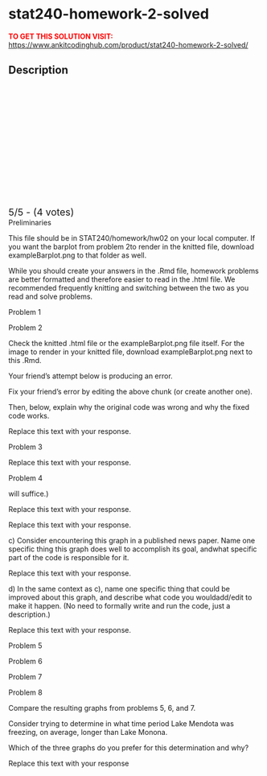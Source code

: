 # stat240-homework-2-solved



**<span style='color:red'>TO GET THIS SOLUTION VISIT:</span>** https://www.ankitcodinghub.com/product/stat240-homework-2-solved/

<h2>Description</h2>



<div class="kk-star-ratings kksr-auto kksr-align-center kksr-valign-top" data-payload="{&quot;align&quot;:&quot;center&quot;,&quot;id&quot;:&quot;127893&quot;,&quot;slug&quot;:&quot;default&quot;,&quot;valign&quot;:&quot;top&quot;,&quot;ignore&quot;:&quot;&quot;,&quot;reference&quot;:&quot;auto&quot;,&quot;class&quot;:&quot;&quot;,&quot;count&quot;:&quot;4&quot;,&quot;legendonly&quot;:&quot;&quot;,&quot;readonly&quot;:&quot;&quot;,&quot;score&quot;:&quot;5&quot;,&quot;starsonly&quot;:&quot;&quot;,&quot;best&quot;:&quot;5&quot;,&quot;gap&quot;:&quot;4&quot;,&quot;greet&quot;:&quot;Rate this product&quot;,&quot;legend&quot;:&quot;5\/5 - (4 votes)&quot;,&quot;size&quot;:&quot;24&quot;,&quot;title&quot;:&quot;STAT240 Homework 2 Solved&quot;,&quot;width&quot;:&quot;138&quot;,&quot;_legend&quot;:&quot;{score}\/{best} - ({count} {votes})&quot;,&quot;font_factor&quot;:&quot;1.25&quot;}">
            
<div class="kksr-stars">
    
<div class="kksr-stars-inactive">
            <div class="kksr-star" data-star="1" style="padding-right: 4px">
            

<div class="kksr-icon" style="width: 24px; height: 24px;"></div>
        </div>
            <div class="kksr-star" data-star="2" style="padding-right: 4px">
            

<div class="kksr-icon" style="width: 24px; height: 24px;"></div>
        </div>
            <div class="kksr-star" data-star="3" style="padding-right: 4px">
            

<div class="kksr-icon" style="width: 24px; height: 24px;"></div>
        </div>
            <div class="kksr-star" data-star="4" style="padding-right: 4px">
            

<div class="kksr-icon" style="width: 24px; height: 24px;"></div>
        </div>
            <div class="kksr-star" data-star="5" style="padding-right: 4px">
            

<div class="kksr-icon" style="width: 24px; height: 24px;"></div>
        </div>
    </div>
    
<div class="kksr-stars-active" style="width: 138px;">
            <div class="kksr-star" style="padding-right: 4px">
            

<div class="kksr-icon" style="width: 24px; height: 24px;"></div>
        </div>
            <div class="kksr-star" style="padding-right: 4px">
            

<div class="kksr-icon" style="width: 24px; height: 24px;"></div>
        </div>
            <div class="kksr-star" style="padding-right: 4px">
            

<div class="kksr-icon" style="width: 24px; height: 24px;"></div>
        </div>
            <div class="kksr-star" style="padding-right: 4px">
            

<div class="kksr-icon" style="width: 24px; height: 24px;"></div>
        </div>
            <div class="kksr-star" style="padding-right: 4px">
            

<div class="kksr-icon" style="width: 24px; height: 24px;"></div>
        </div>
    </div>
</div>
                

<div class="kksr-legend" style="font-size: 19.2px;">
            5/5 - (4 votes)    </div>
    </div>
Preliminaries

This file should be in STAT240/homework/hw02 on your local computer. If you want the barplot from problem 2to render in the knitted file, download exampleBarplot.png to that folder as well.

While you should create your answers in the .Rmd file, homework problems are better formatted and therefore easier to read in the .html file. We recommended frequently knitting and switching between the two as you read and solve problems.

Problem 1

Problem 2

Check the knitted .html file or the exampleBarplot.png file itself. For the image to render in your knitted file, download exampleBarplot.png next to this .Rmd.

Your friend’s attempt below is producing an error.

Fix your friend’s error by editing the above chunk (or create another one).

Then, below, explain why the original code was wrong and why the fixed code works.

Replace this text with your response.

Problem 3

Replace this text with your response.

Problem 4

will suffice.)

Replace this text with your response.

Replace this text with your response.

c) Consider encountering this graph in a published news paper. Name one specific thing this graph does well to accomplish its goal, andwhat specific part of the code is responsible for it.

Replace this text with your response.

d) In the same context as c), name one specific thing that could be improved about this graph, and describe what code you wouldadd/edit to make it happen. (No need to formally write and run the code, just a description.)

Replace this text with your response.

Problem 5

Problem 6

Problem 7

Problem 8

Compare the resulting graphs from problems 5, 6, and 7.

Consider trying to determine in what time period Lake Mendota was freezing, on average, longer than Lake Monona.

Which of the three graphs do you prefer for this determination and why?

Replace this text with your response
